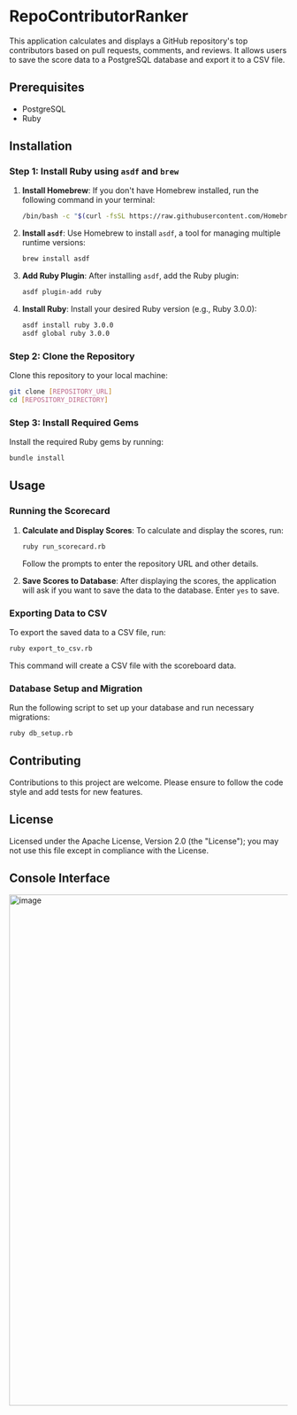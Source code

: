 # RepoContributorRanker

This application calculates and displays a GitHub repository's top contributors based on pull requests, comments, and reviews. It allows users to save the score data to a PostgreSQL database and export it to a CSV file.

## Prerequisites

- PostgreSQL
- Ruby

## Installation

### Step 1: Install Ruby using `asdf` and `brew`

1. **Install Homebrew**:
   If you don't have Homebrew installed, run the following command in your terminal:

   ```bash
   /bin/bash -c "$(curl -fsSL https://raw.githubusercontent.com/Homebrew/install/HEAD/install.sh)"
   ```

2. **Install `asdf`**:
   Use Homebrew to install `asdf`, a tool for managing multiple runtime versions:

   ```bash
   brew install asdf
   ```

3. **Add Ruby Plugin**:
   After installing `asdf`, add the Ruby plugin:

   ```bash
   asdf plugin-add ruby
   ```

4. **Install Ruby**:
   Install your desired Ruby version (e.g., Ruby 3.0.0):

   ```bash
   asdf install ruby 3.0.0
   asdf global ruby 3.0.0
   ```

### Step 2: Clone the Repository

Clone this repository to your local machine:

```bash
git clone [REPOSITORY_URL]
cd [REPOSITORY_DIRECTORY]
```

### Step 3: Install Required Gems

Install the required Ruby gems by running:

```bash
bundle install
```

## Usage

### Running the Scorecard

1. **Calculate and Display Scores**:
   To calculate and display the scores, run:

   ```bash
   ruby run_scorecard.rb
   ```

   Follow the prompts to enter the repository URL and other details.

2. **Save Scores to Database**:
   After displaying the scores, the application will ask if you want to save the data to the database. Enter `yes` to save.

### Exporting Data to CSV

To export the saved data to a CSV file, run:

```bash
ruby export_to_csv.rb
```

This command will create a CSV file with the scoreboard data.

### Database Setup and Migration

Run the following script to set up your database and run necessary migrations:

```bash
ruby db_setup.rb
```

## Contributing

Contributions to this project are welcome. Please ensure to follow the code style and add tests for new features.

## License

Licensed under the Apache License, Version 2.0 (the "License");
you may not use this file except in compliance with the License.

## Console Interface

<img width="923" alt="image" src="https://github.com/madkumamon/RepoContributorRanker/assets/893147/0995f9ad-864c-401f-bfd8-62f6cb0d87a8">
